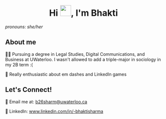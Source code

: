 ## <h1 align="center">Hi <img src="https://media.giphy.com/media/hvRJCLFzcasrR4ia7z/giphy.gif" width="35">, I'm Bhakti</h1>
_pronouns: she/her_

## About me
👩‍⚖️ Pursuing a degree in Legal Studies, Digital Communications, and Business at UWaterloo. I wasn't allowed to add a triple-major in sociology in my 2B term :( 

💬 Really enthusiastic about em dashes and LinkedIn games

## Let's Connect!
📧 Email me at: b26sharm@uwaterloo.ca

🤝 LinkedIn: www.linkedin.com/in/-bhaktisharma




